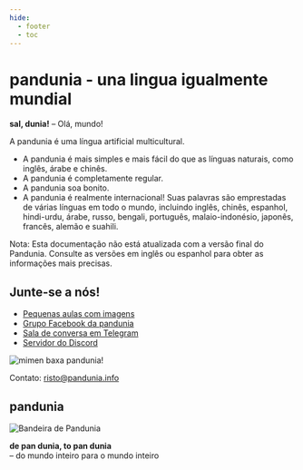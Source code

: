 ```yaml
---
hide:
  - footer
  - toc
---
```


# pandunia - una lingua igualmente mundial

**sal, dunia!**
– Olá, mundo!

A pandunia é uma língua artificial multicultural.

- A pandunia é mais simples e mais fácil do que as línguas naturais, como inglês, árabe e chinês.
- A pandunia é completamente regular.
- A pandunia soa bonito.
- A pandunia é realmente internacional! Suas palavras são emprestadas de várias línguas em todo o mundo, incluindo inglês, chinês, espanhol, hindi-urdu, árabe, russo, bengali, português, malaio-indonésio, japonês, francês, alemão e suahili.

Nota: Esta documentação não está atualizada com a versão final do Pandunia. Consulte as versões em inglês ou espanhol para obter as informações mais precisas.

## Junte-se a nós!

- [Pequenas aulas com imagens](http://www.pandunia.info/pandunia/mini_xula.html)
- [Grupo Facebook da pandunia](http://www.facebook.com/groups/pandunia)
- [Sala de conversa em Telegram](https://t.me/+Q9WyJ-ZLrFEsCXFU)
- [Servidor do Discord](https://discord.gg/jf5GHcHXKk)

![](http://www.pandunia.info/grafe/mome_loga_pandunia.png "mimen baxa pandunia!")

Contato: risto@pandunia.info

## pandunia

![](http://www.pandunia.info/bandir/bandir.png "Bandeira de Pandunia")

**de pan dunia, to pan dunia**  
– do mundo inteiro para o mundo inteiro
